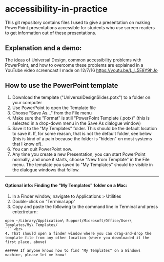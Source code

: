 # accessibility-in-practice
This git repository contains files I used to give a presentation on making PowerPoint presentations accessible for students who use screen readers to get information out of these presentations.

## Explanation and a demo:
The ideas of Universal Design, common accessibility problems with PowerPoint, and how to overcome these problems are explained in a YouTube video screencast I made on 12/7/16 <https://youtu.be/L_L5E8Y9hJo>

## How to use the PowerPoint template
1. Download the template ("UniversalDesignSlides.potx") to a folder on your computer
2. Use PowerPoint to open the Template file
3. Choose "Save As..." from the File menu
4. Make sure the "Format" is still "PowerPoint Template (.potx)" (this is selected in a drop-down menu in the Save As dialogue window)
5. Save it to the "My Templates" folder.  This should be the default location to save it.  If, for some reason, that is not the default folder, see below (this is kind of a pain because the folder is "hidden" on most systems that I know of).
6. You can quit PowerPoint now.  
7. Any time you create a new Presentation, you can start PowerPoint normally, and once it starts, choose "New from Template" in the File menu.  The template you saved to "My Templates" should be visible in the dialogue windows that follow.

<hr>

#### Optional info: Finding the "My Templates" folder on a Mac:
1. In a Finder window, navigate to Applications > Utilities
2. Double-click on "Terminal.app"
3. Copy and paste the following to the command line in Terminal and press enter/return:  
```
open ~/Library/Application\ Support/Microsoft/Office/User\ Templates/My\ Templates/
``` <br>
4. That should open a finder window where you can drag-and-drop the template file from any other location (where you downloaded it the first place, above)

###### If anyone knows how to find "My Templates" on a Windows machine, please let me know!